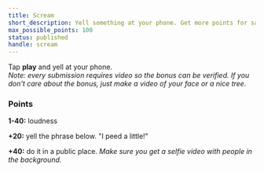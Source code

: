 ```yaml
---
title: Scream
short_description: Yell something at your phone. Get more points for saying what we tell you to and doing it in public.
max_possible_points: 100
status: published
handle: scream
---
```


Tap **play** and yell at your phone.<br> _Note: every submission requires video so the bonus can be verified. If you
don't care about the bonus, just make a
video of your face or a nice tree._

### Points

**1-40:** loudness

**+20:** yell the phrase below.
<span id="scream-phrase">"I peed a little!"</span>

**+40:** do it in a public place.
_Make sure you get a selfie video with people in the background._
